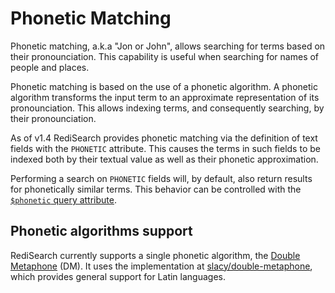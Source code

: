 # Phonetic Matching

Phonetic matching, a.k.a "Jon or John", allows searching for terms based on their pronounciation. This capability is useful when searching for names of people and places.

Phonetic matching is based on the use of a phonetic algorithm. A phonetic algorithm transforms the input term to an approximate representation of its pronounciation. This allows indexing terms, and consequently searching, by their pronounciation.

As of v1.4 RediSearch provides phonetic matching via the definition of text fields with the `PHONETIC` attribute. This causes the terms in such fields to be indexed both by their textual value as well as their phonetic approximation.

Performing a search on `PHONETIC` fields will, by default, also return results for phonetically similar terms. This behavior can be controlled with the [`$phonetic` query attribute](/Query_Syntax/#query_attributes).

## Phonetic algorithms support

RediSearch currently supports a single phonetic algorithm, the [Double Metaphone](https://en.wikipedia.org/wiki/Metaphone#Double_Metaphone) (DM). It uses the implementation at [slacy/double-metaphone](https://github.com/slacy/double-metaphone), which provides general support for Latin languages.
